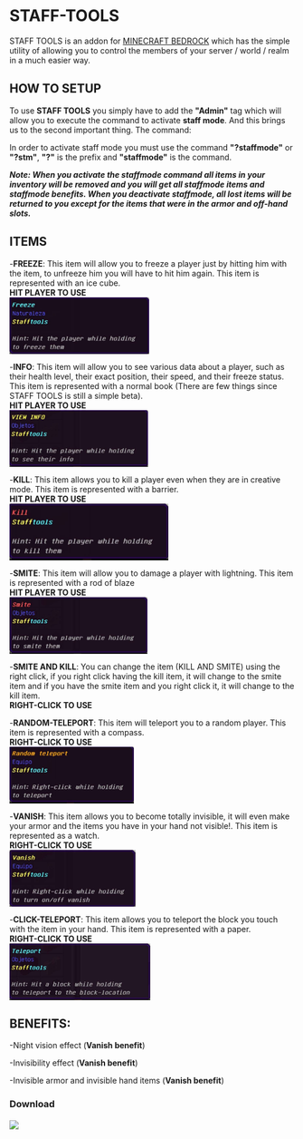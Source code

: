 # STAFF-TOOLS
STAFF TOOLS is an addon for [MINECRAFT BEDROCK](https://www.microsoft.com/es-ec/p/minecraft-for-windows/9nblggh2jhxj?activetab=pivot:overviewtab) which has the simple utility of allowing you to control the members of your server / world / realm in a much easier way.

## HOW TO SETUP
To use **STAFF TOOLS** you simply have to add the **"Admin"** tag which will allow you to execute the command to activate **staff mode**. And this brings us to the second important thing. The command:

In order to activate staff mode you must use the command **"?staffmode"** or **"?stm"**, **"?"** is the prefix and **"staffmode"** is the command.

**_Note: When you activate the staffmode command all items in your inventory will be removed and you will get all staffmode items and staffmode benefits. When you deactivate staffmode, all lost items will be returned to you except for the items that were in the armor and off-hand slots._**

## ITEMS
-**FREEZE**: This item will allow you to freeze a player just by hitting him with the item, to unfreeze him you will have to hit him again. This item is represented with an ice cube. <br>
**HIT PLAYER TO USE** <br>
<a href="#items" target="blank"><img align="center" src="assets/freeze.jpg" height="100" /></a>

-**INFO**: This item will allow you to see various data about a player, such as their health level, their exact position, their speed, and their freeze status. This item is represented with a normal book (There are few things since STAFF TOOLS is still a simple beta). <br>
**HIT PLAYER TO USE** <br>
<a href="#items" target="blank"><img align="center" src="assets/info.jpg" height="100" /></a>

-**KILL**: This item allows you to kill a player even when they are in creative mode. This item is represented with a barrier. <br>
**HIT PLAYER TO USE** <br>
<a href="#items" target="blank"><img align="center" src="assets/kill.jpg" height="100" /></a>

-**SMITE**: This item will allow you to damage a player with lightning. This item is represented with a rod of blaze <br>
**HIT PLAYER TO USE** <br>
<a href="#items" target="blank"><img align="center" src="assets/smite.jpg" height="100" /></a>

-**SMITE AND KILL**: You can change the item (KILL AND SMITE) using the right click, if you right click having the kill item, it will change to the smite item and if you have the smite item and you right click it, it will change to the kill item. <br>
**RIGHT-CLICK TO USE** <br>

-**RANDOM-TELEPORT**: This item will teleport you to a random player. This item is represented with a compass. <br>
**RIGHT-CLICK TO USE** <br>
<a href="#items" target="blank"><img align="center" src="assets/random-teleport.jpg" height="100" /></a>

-**VANISH**: This item allows you to become totally invisible, it will even make your armor and the items you have in your hand not visible!. This item is represented as a watch. <br>
**RIGHT-CLICK TO USE** <br>
<a href="#items" target="blank"><img align="center" src="assets/vanish.jpg" height="100" /></a>

-**CLICK-TELEPORT**: This item allows you to teleport the block you touch with the item in your hand. This item is represented with a paper. <br>
**RIGHT-CLICK TO USE** <br>
<a href="#items" target="blank"><img align="center" src="assets/click-teleport.jpg" height="100" /></a>

## BENEFITS:
 

-Night vision effect (**Vanish benefit**)

-Invisibility effect (**Vanish benefit**)

-Invisible armor and invisible hand items (**Vanish benefit**)


<h3>Download</h3>
<a href="https://www.mediafire.com/file/831wykmv34ehm71/STAFF_TOOLS_v1.0-beta.mcaddon/file" target="blank"><img align="center" src="https://cdn.worldvectorlogo.com/logos/mediafire-1-3.svg" height="50" /></a>
